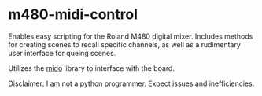 # m480-midi-control
Enables easy scripting for the Roland M480 digital mixer. Includes methods for creating scenes to recall specific channels, as well as a rudimentary user interface for queing scenes.

Utilizes the [mido](https://mido.readthedocs.io/en/stable/index.html) library to interface with the board.

Disclaimer: I am not a python programmer. Expect issues and inefficiencies.